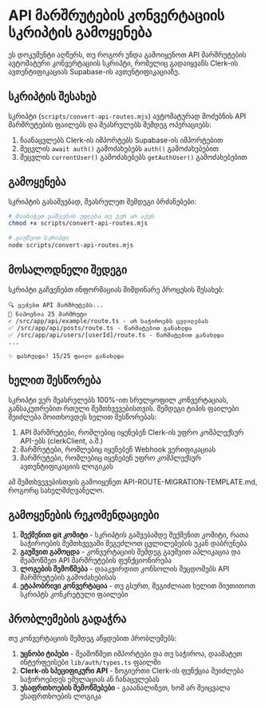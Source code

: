 # API მარშრუტების კონვერტაციის სკრიპტის გამოყენება

ეს დოკუმენტი აღწერს, თუ როგორ უნდა გამოიყენოთ API მარშრუტების ავტომატური კონვერტაციის სკრიპტი, რომელიც გადაიყვანს Clerk-ის ავთენტიფიკაციას Supabase-ის ავთენტიფიკაციაზე.

## სკრიპტის შესახებ

სკრიპტი (`scripts/convert-api-routes.mjs`) ავტომატურად მოძებნის API მარშრუტების ფაილებს და შეასრულებს შემდეგ ოპერაციებს:

1. ჩაანაცვლებს Clerk-ის იმპორტებს Supabase-ის იმპორტებით
2. შეცვლის `await auth()` გამოძახებებს `auth()` გამოძახებებით
3. შეცვლის `currentUser()` გამოძახებებს `getAuthUser()` გამოძახებებით

## გამოყენება

სკრიპტის გასაშვებად, შეასრულეთ შემდეგი ბრძანებები:

```bash
# მიანიჭეთ გაშვების უფლება თუ ჯერ არ აქვს
chmod +x scripts/convert-api-routes.mjs

# გაუშვით სკრიპტი
node scripts/convert-api-routes.mjs
```

## მოსალოდნელი შედეგი

სკრიპტი გაჩვენებთ ინფორმაციას მიმდინარე პროცესის შესახებ:

```
🔍 ვეძებთ API მარშრუტებს...
🔎 ნაპოვნია 25 მარშრუტი
✓ /src/app/api/example/route.ts - არ საჭიროებს ცვლილებას
✅ /src/app/api/posts/route.ts - წარმატებით განახლდა
✅ /src/app/api/users/[userId]/route.ts - წარმატებით განახლდა
...

✨ დასრულდა! 15/25 ფაილი განახლდა
```

## ხელით შესწორება

სკრიპტი ვერ შეასრულებს 100%-ით სრულყოფილ კონვერტაციას, განსაკუთრებით რთული შემთხვევებისთვის. შემდეგი ტიპის ფაილები შეიძლება მოითხოვდეს ხელით შესწორებას:

1. API მარშრუტები, რომლებიც იყენებენ Clerk-ის უფრო კომპლექსურ API-ებს (clerkClient, ა.შ.)
2. მარშრუტები, რომლებიც იყენებენ Webhook ვერიფიკაციას
3. მარშრუტები, რომლებიც იყენებენ უფრო კომპლექსურ ავთენტიფიკაციის ლოგიკას

ამ შემთხვევებისთვის გამოიყენეთ API-ROUTE-MIGRATION-TEMPLATE.md, როგორც სახელმძღვანელო.

## გამოყენების რეკომენდაციები

1. **შექმენით git კომიტი** - სკრიპტის გაშვებამდე შექმენით კომიტი, რათა საჭიროების შემთხვევაში შეგეძლოთ ცვლილებების უკან დაბრუნება
2. **გაუშვით გამოცდა** - კონვერტაციის შემდეგ გაუშვით აპლიკაცია და შეამოწმეთ API მარშრუტების ფუნქციონირება
3. **ლოგების შემოწმება** - დააკვირდით კონსოლის შეცდომებს API მარშრუტების გამოძახებისას
4. **ეტაპობრივი კონვერტაცია** - თუ გსურთ, შეგიძლიათ ხელით მიუთითოთ სკრიპტს კონკრეტული ფაილები

## პრობლემების გადაჭრა

თუ კონვერტაციის შემდეგ აწყდებით პრობლემებს:

1. **უცნობი ტიპები** - შეამოწმეთ იმპორტები და თუ საჭიროა, დაამატეთ ინტერფეისები `lib/auth/types.ts` ფაილში
2. **Clerk-ის სპეციფიკური API** - ზოგიერთი Clerk-ის ფუნქცია შეიძლება საჭიროებდეს ემულაციას ან ჩანაცვლებას
3. **უსაფრთხოების შემოწმებები** - გააანალიზეთ, ხომ არ შეიცვალა უსაფრთხოების ლოგიკა